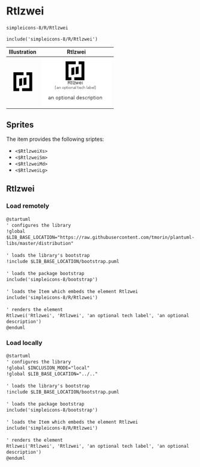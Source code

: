 # Rtlzwei


```text
simpleicons-8/R/Rtlzwei
```

```text
include('simpleicons-8/R/Rtlzwei')
```



| Illustration | Rtlzwei |
| :---: | :---: |
| ![illustration for Illustration](../../simpleicons-8/R/Rtlzwei.png) | ![illustration for Rtlzwei](../../simpleicons-8/R/Rtlzwei.Local.png) |



## Sprites
The item provides the following sriptes:

- `<$RtlzweiXs>`
- `<$RtlzweiSm>`
- `<$RtlzweiMd>`
- `<$RtlzweiLg>`





## Rtlzwei

### Load remotely
```plantuml
@startuml
' configures the library
!global $LIB_BASE_LOCATION="https://raw.githubusercontent.com/tmorin/plantuml-libs/master/distribution"

' loads the library's bootstrap
!include $LIB_BASE_LOCATION/bootstrap.puml

' loads the package bootstrap
include('simpleicons-8/bootstrap')

' loads the Item which embeds the element Rtlzwei
include('simpleicons-8/R/Rtlzwei')

' renders the element
Rtlzwei('Rtlzwei', 'Rtlzwei', 'an optional tech label', 'an optional description')
@enduml
```

### Load locally
```plantuml
@startuml
' configures the library
!global $INCLUSION_MODE="local"
!global $LIB_BASE_LOCATION="../.."

' loads the library's bootstrap
!include $LIB_BASE_LOCATION/bootstrap.puml

' loads the package bootstrap
include('simpleicons-8/bootstrap')

' loads the Item which embeds the element Rtlzwei
include('simpleicons-8/R/Rtlzwei')

' renders the element
Rtlzwei('Rtlzwei', 'Rtlzwei', 'an optional tech label', 'an optional description')
@enduml
```

